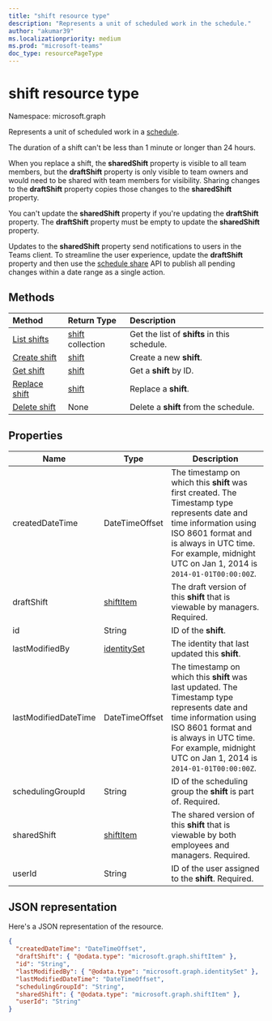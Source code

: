 ```yaml
---
title: "shift resource type"
description: "Represents a unit of scheduled work in the schedule."
author: "akumar39"
ms.localizationpriority: medium
ms.prod: "microsoft-teams"
doc_type: resourcePageType
---
```


# shift resource type

Namespace: microsoft.graph

Represents a unit of scheduled work in a [schedule](schedule.md).

The duration of a shift can't be less than 1 minute or longer than 24 hours.

When you replace a shift, the **sharedShift** property is visible to all team members, but the **draftShift** property is only visible to team owners and would need to be shared with team members for visibility. Sharing changes to the **draftShift** property copies those changes to the **sharedShift** property.

You can't update the **sharedShift** property if you're updating the **draftShift** property. The **draftShift** property must be empty to update the **sharedShift** property.

Updates to the **sharedShift** property send notifications to users in the Teams client. To streamline the user experience, update the **draftShift** property and then use the [schedule share](/graph/api/schedule-share) API to publish all pending changes within a date range as a single action.

## Methods

| Method       | Return Type  |Description|
|:---------------|:--------|:----------|
|[List shifts](../api/schedule-list-shifts.md) | [shift](shift.md) collection | Get the list of **shifts** in this schedule.|
|[Create shift](../api/schedule-post-shifts.md) | [shift](shift.md) | Create a new **shift**.|
|[Get shift](../api/shift-get.md) | [shift](shift.md) | Get a **shift** by ID.|
|[Replace shift](../api/shift-put.md) | [shift](shift.md) | Replace a **shift**.|
|[Delete shift](../api/shift-delete.md) | None | Delete a **shift** from the schedule.|

## Properties
|Name          |Type           |Description                                                                                                                                      |
|--------------|---------------|-------------------------------------------------------------------------------------------------------------------------------------------------|
| createdDateTime		|DateTimeOffset        |The timestamp on which this **shift** was first created. The Timestamp type represents date and time information using ISO 8601 format and is always in UTC time. For example, midnight UTC on Jan 1, 2014 is `2014-01-01T00:00:00Z`. |
| draftShift		|[shiftItem](shiftitem.md)        |The draft version of this **shift** that is viewable by managers. Required. |
| id			|String      |ID of the **shift**.|
| lastModifiedBy		| [identitySet](identityset.md)        |The identity that last updated this **shift**.|
| lastModifiedDateTime		|DateTimeOffset        |The timestamp on which this **shift** was last updated. The Timestamp type represents date and time information using ISO 8601 format and is always in UTC time. For example, midnight UTC on Jan 1, 2014 is `2014-01-01T00:00:00Z`. |
| schedulingGroupId 		|String      |ID of the scheduling group the **shift** is part of. Required. |
| sharedShift 	|[shiftItem](shiftitem.md)  |The shared version of this **shift** that is viewable by both employees and managers. Required. |
| userId 			|String      |ID of the user assigned to the **shift**. Required. |

## JSON representation

Here's a JSON representation of the resource.

<!-- {
  "blockType": "resource",
  "keyProperty": "id",
  "@odata.type": "microsoft.graph.shift"
}-->

```json
{
  "createdDateTime": "DateTimeOffset",
  "draftShift": { "@odata.type": "microsoft.graph.shiftItem" },
  "id": "String",
  "lastModifiedBy": { "@odata.type": "microsoft.graph.identitySet" },
  "lastModifiedDateTime": "DateTimeOffset",
  "schedulingGroupId": "String",
  "sharedShift": { "@odata.type": "microsoft.graph.shiftItem" },
  "userId": "String"
}
```

<!-- uuid: 8fcb5dbc-d5aa-4681-8e31-b001d5168d79
2015-10-25 14:57:30 UTC -->
<!--
{
  "type": "#page.annotation",
  "description": "shift resource",
  "keywords": "",
  "section": "documentation",
  "tocPath": "",
  "suppressions": []
}
-->

